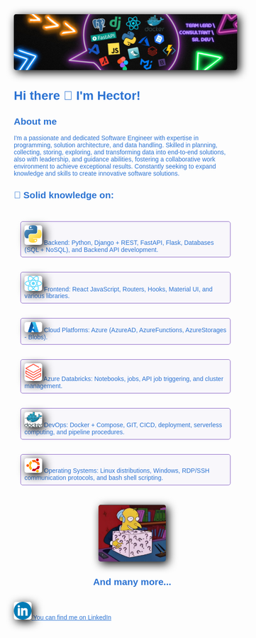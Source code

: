 ![alt text](assets/header.jpeg)

<h1>Hi there 👋 I'm Hector!</h1>

<h2>About me</h2>

<p>I'm a passionate and dedicated Software Engineer with expertise in programming, solution architecture, and data handling. Skilled in planning, collecting, storing, exploring, and transforming data into end-to-end solutions, also with leadership, and guidance abilities, fostering a collaborative work environment to achieve exceptional results. Constantly seeking to expand knowledge and skills to create innovative software solutions.</p>

<h2>💪 Solid knowledge on:</h2>

<div class="knoweldge">
<p class="item"><img src="assets/Python-logo-notext.svg.png" width="40"> Backend: Python, Django + REST, FastAPI, Flask, Databases (SQL + NoSQL), and Backend API development.</p>

<p class="item"><img src="assets/React-icon.svg.png" width="40"> Frontend: React JavaScript, Routers, Hooks, Material UI, and various libraries.</p>

<p class="item"><img src="assets/Microsoft-Azure-logo-3.png" width="40"> Cloud Platforms: Azure (AzureAD, AzureFunctions, AzureStorages - Blobs).</p>

<p class="item"><img src="assets/databricks.png" width="40"> Azure Databricks: Notebooks, jobs, API job triggering, and cluster management.</p>

<p class="item"><img src="assets/docker.png" width="40"> DevOps: Docker + Compose, GIT, CICD, deployment, serverless computing, and pipeline procedures.</p>

<p class="item"><img src="assets/Logo-Ubuntu.png" width="40"> Operating Systems: Linux distributions, Windows, RDP/SSH communication protocols, and bash shell scripting.</p>

</div>
<div class="many_more_container">
    <img class="many_more" src="assets/many more.png">
    <h2 class="many_more_p"> And many more...</h2>
</div>
<a href="https://www.linkedin.com/in/hector-vergara/?locale=en_US" class="linkedin_logo"><img src="assets/linkedin.png" width="40">  You can find me on LinkedIn </a>


<style>
@import url('https://fonts.googleapis.com/css2?family=REM:wght@200&display=swap');
  ul, li{
    list-style:none;
  }
  p, h1, h2, a{
    font-family: 'REM', sans-serif;
    color: #2C73D2;
  }
  .knoweldge{
    display: flex;
    display: flex;
    flex-direction: column;  
    height: 100%;
    padding: 15px;
    gap: 5px;
  }
  img{
    filter: drop-shadow(5px 5px 10px #000);
    border-radius: 5px;
    }
  .item{
    background: #845EC20a;
    border: 1px solid #845EC2;
    border-radius: 5px;
    padding: 8px;
  }
  .many_more_container{
    display: flex;
    
    justify-content: center; 
    align-items: center; 
    flex-direction: column;
    width: 100%;
    padding: 15px;
    gap: 5px;
  }
  .many_more{
    border-radius: 5px;
        width: 30%;
  }
  .many_more_p{
    text-align: center;
  }
</style>
